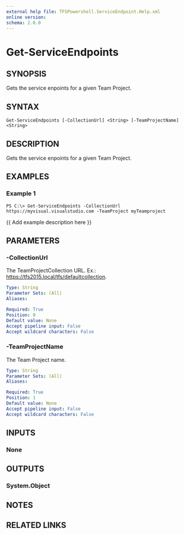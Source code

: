 ```yaml
---
external help file: TFSPowershell.ServiceEndpoint.Help.xml
online version: 
schema: 2.0.0
---
```


# Get-ServiceEndpoints

## SYNOPSIS
Gets the service enpoints for a given Team Project.

## SYNTAX

```
Get-ServiceEndpoints [-CollectionUrl] <String> [-TeamProjectName] <String>
```

## DESCRIPTION
Gets the service enpoints for a given Team Project.

## EXAMPLES

### Example 1
```
PS C:\> Get-ServiceEndpoints -CollectionUrl https://myvisual.visualstudio.com -TeamProject myTeamproject
```

{{ Add example description here }}

## PARAMETERS

### -CollectionUrl
The TeamProjectCollection URL.
Ex.: https://tfs2015.local/tfs/defaultcollection. 

```yaml
Type: String
Parameter Sets: (All)
Aliases: 

Required: True
Position: 0
Default value: None
Accept pipeline input: False
Accept wildcard characters: False
```

### -TeamProjectName
The Team Project name.

```yaml
Type: String
Parameter Sets: (All)
Aliases: 

Required: True
Position: 1
Default value: None
Accept pipeline input: False
Accept wildcard characters: False
```

## INPUTS

### None


## OUTPUTS

### System.Object

## NOTES

## RELATED LINKS

